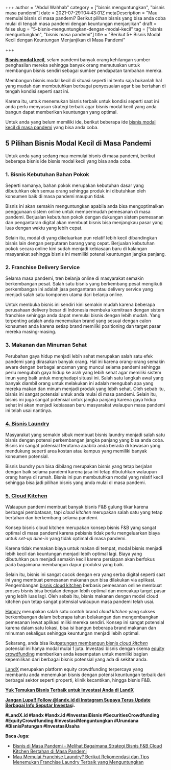 +++
author = "Abdul Wahhab"
category = ["bisnis menguntungkan", "bisnis masa pandemi"]
date = 2021-07-29T04:43:01Z
metaDescription = "Mau memulai bisnis di masa pandemi? Berikut pilihan bisnis yang bisa anda coba mulai di tengah masa pandemi dengan keuntungan menjanjikan"
draft = false
slug = "5-bisnis-menguntungkan-dengan-modal-kecil"
tag = ["bisnis menguntungkan", "bisnis masa pandemi"]
title = "Berikut 5+ Bisnis Modal Kecil dengan Keuntungan Menjanjikan di Masa Pandemi"

+++


**[Bisnis modal kecil](https://landx.id/project/index.html)**, selam pandemi banyak orang kehilangan sumber penghasilan mereka sehingga banyak orang memutuskan untuk membangun bisnis sendiri sebagai sumber pendapatan tambahan mereka.

Membangun bisnis modal kecil di situasi seperti ini tentu saja bukanlah hal yang mudah dan membutuhkan berbagai penyesuaian agar bisa bertahan di tengah kondisi seperti saat ini.

Karena itu, untuk menemukan bisnis terbaik untuk kondisi seperti saat ini anda perlu menyusun strategi terbaik agar bisnis modal kecil yang anda bangun dapat memberikan keuntungan yang optimal.

Untuk anda yang belum memiliki ide, berikut beberapa ide [bisnis modal kecil di masa pandemi](https://landx.id/project/index.html) yang bisa anda coba.

## 5 Pilihan Bisnis Modal Kecil di Masa Pandemi

Untuk anda yang sedang mau memulai bisnis di masa pandemi, berikut beberapa bisnis ide bisnis modal kecil yang bisa anda coba.

### 1. Bisnis Kebutuhan Bahan Pokok

Seperti namanya, bahan pokok merupakan kebutuhan dasar yang dibutuhkan oleh semua orang sehingga produk ini dibutuhkan oleh konsumen baik di masa pandemi maupun tidak.

Bisnis ini akan semakin menguntungkan apabila anda bisa mengoptimalkan penggunaan sistem online untuk mempermudah pemesanan di masa pandemi. Berjualan kebutuhan pokok dengan dukungan sistem pemesanan dan pengantaran digital akan membuat bisnis bisa menjangkau pasar yang luas dengan waktu yang lebih cepat.

Selain itu, modal di yang dikeluarkan pun relatif lebih kecil dibandingkan bisnis lain dengan perputaran barang yang cepat. Berjualan kebutuhan pokok secara online kini sudah menjadi kebiasaan baru di kalangan masyarakat sehingga bisnis ini memiliki potensi keuntungan jangka panjang.

### 2. Franchise Delivery Service

Selama masa pandemi, tren belanja online di masyarakat semakin berkembangan pesat. Salah satu bisnis yang berkembang pesat mengikuti perkembangan ini adalah jasa pengantaran atau delivery service yang menjadi salah satu komponen utama dari belanja online.

Untuk membuka bisnis ini sendiri kini semakin mudah karena beberapa perusahaan delivery besar di Indonesia membuka kemitraan dengan sistem franchise sehingga anda dapat memulai bisnis dengan lebih mudah. Yang terpenting adalah anda menemukan brand yang sesuai dengan calon konsumen anda karena setiap brand memiliki positioning dan target pasar mereka masing-masing.

### 3. Makanan dan Minuman Sehat

Perubahan gaya hidup menjadi lebih sehat merupakan salah satu efek pandemi yang dirasakan banyak orang.  Hal ini karena orang-orang semakin aware dengan berbagai ancaman yang muncul selama pandemi sehingga perlu mengubah gaya hidup ke arah yang lebih sehat agar memiliki sistem imun yang baik untuk menghadapi situasi ini. Salah satu langkah awal yang banyak diambil orang untuk melakukan ini adalah mengubah apa yang mereka makan dan minum menjadi produk yang lebih sehat. Oleh sebab itu, bisnis ini sangat potensial untuk anda mulai di masa pandemi. Selain itu, bisnis ini juga sangat potensial untuk jangka panjang karena gaya hidup sehat ini akan menjadi kebiasaan baru masyarakat walaupun masa pandemi ini telah usai nantinya.

### [4. Bisnis Laundry](https://landx.id/project/index.html) 

Masyarakat yang semakin sibuk membuat bisnis laundry menjadi salah satu bisnis dengan potensi perkembangan jangka panjang yang bisa anda coba. Bisnis ini sangat potensial terutama apabila anda berada di kawasan yang mendukung seperti area kostan atau kampus yang memiliki banyak konsumen potensial.

Bisnis laundry pun bisa dibilang merupakan bisnis yang tetap berjalan dengan baik selama pandemi karena jasa ini tetap dibutuhkan walaupun orang hanya di rumah. Bisnis ini pun membutuhkan modal yang relatif kecil sehingga bisa jadi pilihan bisnis yang anda mulai di masa pandemi.

### [5. Cloud Kitchen](https://landx.id/project/index.html)

Walaupun pandemi membuat banyak bisnis F&B gulung tikar karena berbagai pembatasan, tapi _cloud kitchen_ merupakan salah satu yang tetap bertahan dan berkembang selama pandemi.

Konsep bisnis cloud kitchen merupakan konsep bisnis F&B yang sangat optimal di masa pandemi karena pebisnis tidak perlu mengeluarkan biaya untuk _set-up_  _dine-in_ yang tidak optimal di masa pandemi.

Karena tidak memakan biaya untuk makan di tempat, modal bisnis menjadi lebih kecil dan keuntungan menjadi lebih optimal lagi. Biaya yang dibutuhkan pun menjadi semakin kecil karena persiapan akan berfokus pada bagaimana membangun dapur produksi yang baik.

Selain itu, bisnis ini sangat cocok dengan era yang serba digital seperti saat ini yang membuat pemesanan makanan pun bisa dilakukan via aplikasi. Pengembangan [bisnis cloud kitchen](https://landx.id/project/index.html) berbasis pemesanan online membuat proses bisnis bisa berjalan dengan lebih optimal dan mencakup target pasar yang lebih luas lagi. Oleh sebab itu, bisnis makanan dengan model cloud kitchen pun tetap sangat potensial walaupun masa pandemi telah usai.

[Hangry](https://landx.id/project/index.html) merupakan salah satu contoh brand _cloud kitchen_ yang sukses berkembangan dalam beberapa tahun belakangan dan mengembangkan pemesanan lewat aplikasi miliki mereka sendiri. Konsep ini sangat potensial karena dalam satu lokasi, bisa isi bangun beberapa brand makanan dan minuman sekaligus sehingga keuntungan menjadi lebih optimal.

Sekarang, anda bisa ikut[patungan membangun bisnis _cloud kitchen_](https://landx.id/project/index.html) potensial ini hanya modal mulai 1 juta. Investasi bisnis dengan skema [equity crowdfunding](https://landx.id/) memberikan anda kesempatan untuk memiliki bagian kepemilikan dari berbagai bisnis potensial yang ada di sekitar anda.

[LandX](https://landx.id/) merupakan platform equity crowdfunding terpercaya yang membantu anda menemukan bisnis dengan potensi keuntungan terbaik dari berbagai sektor seperti properti, klinik kecantikan, hingga bisnis F&B.

**[Yuk Temukan Bisnis Terbaik untuk Investasi Anda di LandX](https://landx.id/project/index.html)**

[**Jangan Lupa!! Follow @landx.id di Instagram Supaya Terus Update Berbagai Info Seputar Investas**](https://instagram.com/landx.id?utm_medium=copy_link)**i.**

**#LandX.id    #landx         #landx.id    #InvestasiBisnis    #SecuritiesCrowdfunding #EquityCrowdfunding    #InvestasiMenguntungkan    #Urundana    #BisnisPatungan    #InvestasiUsaha**

**Baca Juga:**

* [Bisnis di Masa Pandemi - Melihat Bagaimana Strategi Bisnis F&B Cloud Kitchen Bertahan di Masa Pandemi](https://landx.id/blog/bisnis-cloud-kitchen-di-masa-pandemi/)
* [Mau Memulai Franchise Laundry? Berikut Rekomendasi dan Tips Menemukan Franchise Laundry Terbaik yang Menguntungkan](https://landx.id/blog/memulai-bisnis-franchise-laundry/)



